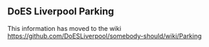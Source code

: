 ## DoES Liverpool Parking

This information has moved to the wiki https://github.com/DoESLiverpool/somebody-should/wiki/Parking
